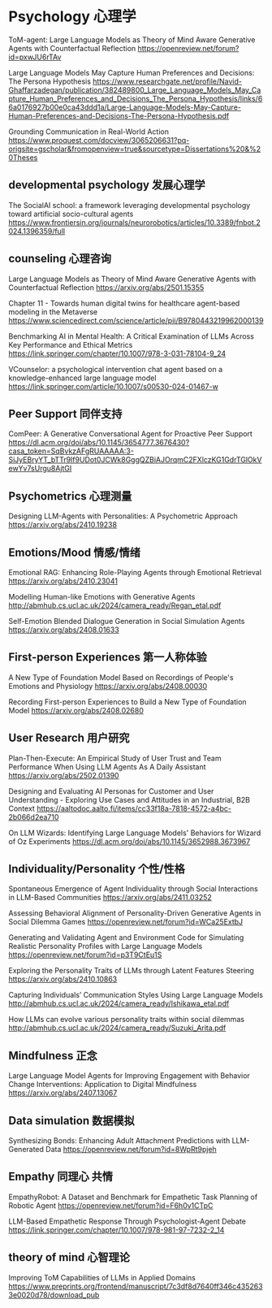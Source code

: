 # Psychology 心理学
ToM-agent: Large Language Models as Theory of Mind Aware Generative Agents with Counterfactual Reflection
https://openreview.net/forum?id=pxwJU6rTAv

Large Language Models May Capture Human Preferences and Decisions: The Persona Hypothesis 
https://www.researchgate.net/profile/Navid-Ghaffarzadegan/publication/382489800_Large_Language_Models_May_Capture_Human_Preferences_and_Decisions_The_Persona_Hypothesis/links/66a0176927b00e0ca43ddd1a/Large-Language-Models-May-Capture-Human-Preferences-and-Decisions-The-Persona-Hypothesis.pdf

Grounding Communication in Real-World Action
https://www.proquest.com/docview/3065206631?pq-origsite=gscholar&fromopenview=true&sourcetype=Dissertations%20&%20Theses

## developmental psychology 发展心理学
The SocialAI school: a framework leveraging developmental psychology toward artificial socio-cultural agents
https://www.frontiersin.org/journals/neurorobotics/articles/10.3389/fnbot.2024.1396359/full

## counseling 心理咨询
Large Language Models as Theory of Mind Aware Generative Agents with Counterfactual Reflection
https://arxiv.org/abs/2501.15355

Chapter 11 - Towards human digital twins for healthcare agent-based modeling in the Metaverse
https://www.sciencedirect.com/science/article/pii/B9780443219962000139

Benchmarking AI in Mental Health: A Critical Examination of LLMs Across Key Performance and Ethical Metrics
https://link.springer.com/chapter/10.1007/978-3-031-78104-9_24

VCounselor: a psychological intervention chat agent based on a knowledge-enhanced large language model
https://link.springer.com/article/10.1007/s00530-024-01467-w

## Peer Support 同伴支持
ComPeer: A Generative Conversational Agent for Proactive Peer Support
https://dl.acm.org/doi/abs/10.1145/3654777.3676430?casa_token=SqBvkzAFgRUAAAAA:3-SiJyEBryYT_bTTr9If9UDot0JCWk8GggQZBiAJOrqmC2FXlczKG1GdrTGlOkVewYv7sUrgu8AjtGI

## Psychometrics 心理测量
Designing LLM-Agents with Personalities: A Psychometric Approach
https://arxiv.org/abs/2410.19238

## Emotions/Mood 情感/情绪
Emotional RAG: Enhancing Role-Playing Agents through Emotional Retrieval
https://arxiv.org/abs/2410.23041

Modelling Human-like Emotions with Generative Agents
http://abmhub.cs.ucl.ac.uk/2024/camera_ready/Regan_etal.pdf

Self-Emotion Blended Dialogue Generation in Social Simulation Agents
https://arxiv.org/abs/2408.01633

## First-person Experiences 第一人称体验

A New Type of Foundation Model Based on Recordings of People's Emotions and Physiology
https://arxiv.org/abs/2408.00030

Recording First-person Experiences to Build a New Type of Foundation Model
https://arxiv.org/abs/2408.02680

## User Research 用户研究
Plan-Then-Execute: An Empirical Study of User Trust and Team Performance When Using LLM Agents As A Daily Assistant
https://arxiv.org/abs/2502.01390

Designing and Evaluating AI Personas for Customer and User Understanding - Exploring Use Cases and Attitudes in an Industrial, B2B Context
https://aaltodoc.aalto.fi/items/cc33f18a-7818-4572-a4bc-2b066d2ea710

On LLM Wizards: Identifying Large Language Models' Behaviors for Wizard of Oz Experiments
https://dl.acm.org/doi/abs/10.1145/3652988.3673967

## Individuality/Personality 个性/性格
Spontaneous Emergence of Agent Individuality through Social Interactions in LLM-Based Communities
https://arxiv.org/abs/2411.03252

Assessing Behavioral Alignment of Personality-Driven Generative Agents in Social Dilemma Games
https://openreview.net/forum?id=WCa25ExtbJ

Generating and Validating Agent and Environment Code for Simulating Realistic Personality Profiles with Large Language Models
https://openreview.net/forum?id=p3T9CtEu1S

Exploring the Personality Traits of LLMs through Latent Features Steering
https://arxiv.org/abs/2410.10863

Capturing Individuals’ Communication Styles Using Large Language Models
http://abmhub.cs.ucl.ac.uk/2024/camera_ready/Ishikawa_etal.pdf

How LLMs can evolve various personality traits within social dilemmas
http://abmhub.cs.ucl.ac.uk/2024/camera_ready/Suzuki_Arita.pdf

## Mindfulness 正念
Large Language Model Agents for Improving Engagement with Behavior Change Interventions: Application to Digital Mindfulness
https://arxiv.org/abs/2407.13067

## Data simulation 数据模拟
Synthesizing Bonds: Enhancing Adult Attachment Predictions with LLM-Generated Data
https://openreview.net/forum?id=8WpRt9pjeh

## Empathy 同理心 共情
EmpathyRobot: A Dataset and Benchmark for Empathetic Task Planning of Robotic Agent
https://openreview.net/forum?id=F6h0v1CTpC

LLM-Based Empathetic Response Through Psychologist-Agent Debate
https://link.springer.com/chapter/10.1007/978-981-97-7232-2_14

## theory of mind 心智理论
Improving ToM Capabilities of LLMs in Applied Domains
https://www.preprints.org/frontend/manuscript/7c3df8d7640ff346c4352633e0020d78/download_pub
